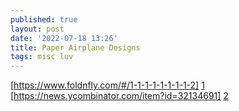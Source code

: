 ```yaml
---
published: true
layout: post
date: '2022-07-18 13:26'
title: Paper Airplane Designs
tags: misc luv 
---
```

[https://www.foldnfly.com/#/1-1-1-1-1-1-1-1-2] [1]  
[https://news.ycombinator.com/item?id=32134691] [2]

[1]: https://www.foldnfly.com/#/1-1-1-1-1-1-1-1-2
[2]: https://news.ycombinator.com/item?id=32134691
